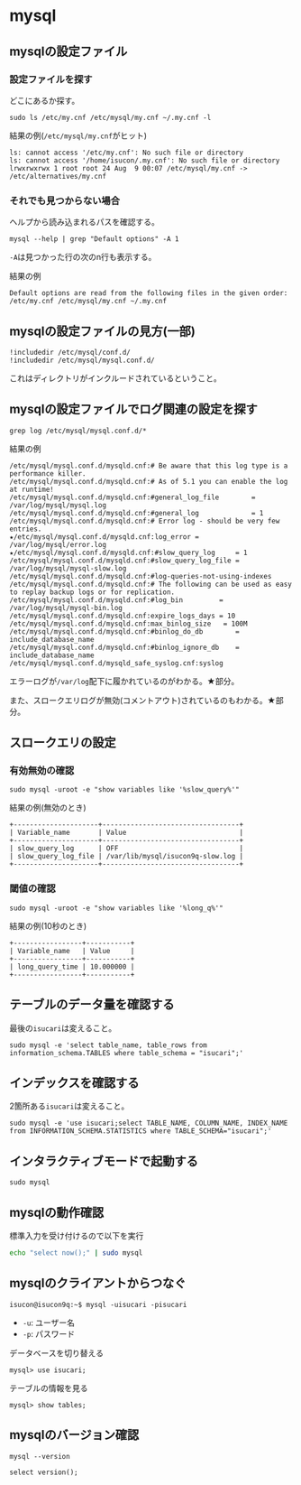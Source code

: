 # mysql

## mysqlの設定ファイル

### 設定ファイルを探す

どこにあるか探す。
```shell
sudo ls /etc/my.cnf /etc/mysql/my.cnf ~/.my.cnf -l
```
結果の例(`/etc/mysql/my.cnf`がヒット)
```text
ls: cannot access '/etc/my.cnf': No such file or directory
ls: cannot access '/home/isucon/.my.cnf': No such file or directory
lrwxrwxrwx 1 root root 24 Aug  9 00:07 /etc/mysql/my.cnf -> /etc/alternatives/my.cnf
```

### それでも見つからない場合
ヘルプから読み込まれるパスを確認する。
```
mysql --help | grep "Default options" -A 1
```
`-A`は見つかった行の次のn行も表示する。

結果の例
```
Default options are read from the following files in the given order:
/etc/my.cnf /etc/mysql/my.cnf ~/.my.cnf
```

## mysqlの設定ファイルの見方(一部)
```
!includedir /etc/mysql/conf.d/
!includedir /etc/mysql/mysql.conf.d/
```
これはディレクトリがインクルードされているということ。

## mysqlの設定ファイルでログ関連の設定を探す

```shell
grep log /etc/mysql/mysql.conf.d/*
```

結果の例
```text
/etc/mysql/mysql.conf.d/mysqld.cnf:# Be aware that this log type is a performance killer.
/etc/mysql/mysql.conf.d/mysqld.cnf:# As of 5.1 you can enable the log at runtime!
/etc/mysql/mysql.conf.d/mysqld.cnf:#general_log_file        = /var/log/mysql/mysql.log
/etc/mysql/mysql.conf.d/mysqld.cnf:#general_log             = 1
/etc/mysql/mysql.conf.d/mysqld.cnf:# Error log - should be very few entries.
★/etc/mysql/mysql.conf.d/mysqld.cnf:log_error = /var/log/mysql/error.log
★/etc/mysql/mysql.conf.d/mysqld.cnf:#slow_query_log		= 1
/etc/mysql/mysql.conf.d/mysqld.cnf:#slow_query_log_file	= /var/log/mysql/mysql-slow.log
/etc/mysql/mysql.conf.d/mysqld.cnf:#log-queries-not-using-indexes
/etc/mysql/mysql.conf.d/mysqld.cnf:# The following can be used as easy to replay backup logs or for replication.
/etc/mysql/mysql.conf.d/mysqld.cnf:#log_bin			= /var/log/mysql/mysql-bin.log
/etc/mysql/mysql.conf.d/mysqld.cnf:expire_logs_days	= 10
/etc/mysql/mysql.conf.d/mysqld.cnf:max_binlog_size   = 100M
/etc/mysql/mysql.conf.d/mysqld.cnf:#binlog_do_db		= include_database_name
/etc/mysql/mysql.conf.d/mysqld.cnf:#binlog_ignore_db	= include_database_name
/etc/mysql/mysql.conf.d/mysqld_safe_syslog.cnf:syslog
```

エラーログが`/var/log`配下に履かれているのがわかる。★部分。

また、スロークエリログが無効(コメントアウト)されているのもわかる。★部分。


## スロークエリの設定

### 有効無効の確認
```shell
sudo mysql -uroot -e "show variables like '%slow_query%'"
```
結果の例(無効のとき)
```
+---------------------+----------------------------------+
| Variable_name       | Value                            |
+---------------------+----------------------------------+
| slow_query_log      | OFF                              |
| slow_query_log_file | /var/lib/mysql/isucon9q-slow.log |
+---------------------+----------------------------------+
```

### 閾値の確認
```shell
sudo mysql -uroot -e "show variables like '%long_q%'"
```
結果の例(10秒のとき)
```
+-----------------+-----------+
| Variable_name   | Value     |
+-----------------+-----------+
| long_query_time | 10.000000 |
+-----------------+-----------+
```

## テーブルのデータ量を確認する

最後の`isucari`は変えること。
```shell
sudo mysql -e 'select table_name, table_rows from information_schema.TABLES where table_schema = "isucari";'
```

## インデックスを確認する

2箇所ある`isucari`は変えること。
```shell
sudo mysql -e 'use isucari;select TABLE_NAME, COLUMN_NAME, INDEX_NAME from INFORMATION_SCHEMA.STATISTICS where TABLE_SCHEMA="isucari";'
```

## インタラクティブモードで起動する

```shell
sudo mysql
```

## mysqlの動作確認
標準入力を受け付けるので以下を実行
```sh
echo "select now();" | sudo mysql
```

## mysqlのクライアントからつなぐ
```
isucon@isucon9q:~$ mysql -uisucari -pisucari
```

- `-u`: ユーザー名
- `-p`: パスワード

データベースを切り替える
```
mysql> use isucari;
```

テーブルの情報を見る
```
mysql> show tables;
```

## mysqlのバージョン確認

```shell
mysql --version
```

```shell
select version();
```
